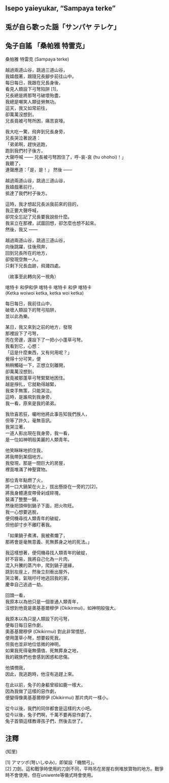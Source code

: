 ## Isepo yaieyukar, “Sampaya terke”   
## 兎が自ら歌った謡「サンパヤ テレケ」  
## 兔子自謠 「桑帕雅 特雷克」   
  
  
桑帕雅 特雷克 (Sampaya terke)  
  
越過兩道山谷，跳過三道山谷，  
我嬉戲著，跟隨兄長腳步前往山中。  
每日每日，我跟在兄長身後，  
看見人類設下弓弩陷阱 [1]，  
兄長總是將那弩弓破壞殆盡，  
我總是嘲笑人類徒勞無功。  
這天，我又如常前往，  
卻萬萬沒想到，  
兄長竟被弓弩所困，痛苦哀嚎。  
  
我大吃一驚，飛奔到兄長身旁，  
兄長哭泣著說道：  
「弟弟啊，趕快逃跑，  
跑到我們村子後方，  
大聲呼喊 —— 兄長被弓弩困住了，呼-哀-哀 (hu ohohoi)！」  
我聽了，  
連聲應道：「是，是！」
然後 ——  
  
越過兩道山谷，跳過三道山谷，  
我嬉戲著前行，  
抵達了我們村子後方。  
  
這時，我才想起兄長派我前來的目的，  
我正要大聲呼喊，  
卻完全忘記了兄長要我說些什麼。  
我呆立在那裡，試圖回想，卻怎麼也想不起來。  
然後，我又 ——    

越過兩道山谷，跳過三道山谷，  
向後跳躍，往後飛奔，  
回到兄長所在的地方，  
卻發現空無一人。  
只剩下兄長血跡，飛濺四處。  
  
（故事至此轉向另一視角）  
  
喀特卡 和伊和伊 喀特卡 喀特卡 和伊 喀特卡  
(Ketka woiwoi ketka, ketka woi ketka)  
  
每日每日，我前往山中，  
破壞人類設下的弩弓陷阱，  
並以此為樂。  
  
某日，我又來到之前的地方，發現  
那裡設下了弓弩，  
而在旁邊，還設下了一把小小蓬草弓弩。  
我看到它，心想：  
「這是什麼東西，又有何用呢？」  
覺得十分可笑，便  
稍稍觸碰一下，正想立刻離開，  
卻萬萬沒想到，  
我竟被那蓬草弓弩緊緊地困住。  
越是掙扎，它就勒得越緊，  
我束手無策，只能哭泣。  
這時，是誰飛到我身旁，  
我一看，原來是我的弟弟。  
  
我欣喜若狂，囑咐他將此事告知我們族人，  
但等了許久，毫無音訊。  
我哭泣著，  
一道人影出現在我身旁，我一看，  
是一位如神明般美麗的人類青年。  
  
他笑眯眯地抓住我，  
將我帶到某個地方。  
我發現，那是一間巨大的房屋，  
裡面堆滿了神聖寶物。  
  
那位青年點燃了火，  
將一口大鍋架在火上，拔出懸掛在一旁的刀[2]，  
將我身體連皮帶骨剁成碎塊，  
裝滿了整整一鍋，  
然後把頭伸到鍋子下面，把火吹旺。  
我一心想要逃脫，  
便伺機尋找人類青年的破綻，  
但他卻寸步不離盯著我。  
  
「如果鍋子煮沸，我被煮爛了，  
那將會是毫無意義、死無葬身之地的死法。」  
  
我這樣想著，便伺機尋找人類青年的破綻，  
好不容易，我將自己化為一片肉，  
混入升騰的蒸汽中，爬到鍋子邊緣，  
跳到左座上，然後立刻衝出屋外，  
哭泣著，氣喘吁吁地逃回我的家，  
慶幸自己逃過一劫。  
  
回頭一看，  
我原本以為他只是一個普通人類青年，  
沒想到他竟是奧基基爾穆伊 (Okikirmui)，如神明般強大。  
  
我原本以為只是人類設下的弓弩，  
便每日每日惡作劇，  
奧基基爾穆伊 (Okikirmui) 對此非常憤怒，  
便用蓬草小弩，想要殺死我，  
但我也並非地位低微的神明，  
如果我死得毫無價值、死無葬身之地，  
我的親族們也會感到困惑和悲傷。  
  
他憐憫我，  
因此，我逃跑時，他沒有追趕上來。  
  
在此以前，兔子的身軀曾經如鹿一樣大，  
因為我做了這樣的惡作劇，  
便變得像奧基基爾穆伊 (Okikirmui) 那片肉片一樣小。  
  
從今以後，我們的同伴都會是這樣的大小吧。  
從今以後，兔子們啊，千萬不要再惡作劇了。  
兔子首領這樣教導孩子們，然後去世了。  
  
  
## 注釋  
  
  
(知里)  
  
[1] アマツポ(弩いしゆみ)，即架設「機關弓」。  
[2] 刀劍。這和戰爭時使用的刀劍不同，平時吊在房屋右側堆放寶物的地方。戰爭時不會使用，但在uniwente等儀式時會使用。  
  
